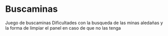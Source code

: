 # Buscaminas
Juego de buscaminas
Dificultades con la busqueda de las minas aledañas y la forma de limpiar el panel en caso de que no las tenga
